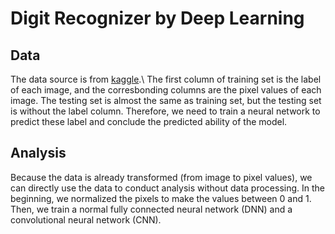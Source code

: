 # Digit Recognizer by Deep Learning

## Data
The data source is from [kaggle](https://www.kaggle.com/c/digit-recognizer).\ The first column of training set is the label of each image, and the corresbonding columns are the pixel values of each image. The testing set is almost the same as training set, but the testing set is without the label column. Therefore, we need to train a neural network to predict these label and conclude the predicted ability of the model.

## Analysis
Because the data is already transformed (from image to pixel values), we can directly use the data to conduct analysis without data processing. In the beginning, we normalized the pixels to make the values between 0 and 1. Then, we train a normal fully connected neural network (DNN) and a convolutional neural network (CNN).
